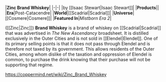 |**Zinc Brand Whiskey**|
|-|-|
|by [[Isaac Stewart\|Isaac Stewart]]|
|**Products**||
|**Era**|Post-Catacendre|
|**World**|[[Scadrial\|Scadrial]]|
|**Universe**|[[Cosmere\|Cosmere]]|
|**Featured In**|*Mistborn Era 2*|

 ([[Zinc\|Zinc]]) **Brand Whiskey** is a brand of whiskey on [[Scadrial\|Scadrial]] that was advertised in *The New Ascendancy* broadsheet. It is distilled exclusively in the Outer Cities and is not sold in [[Elendel\|Elendel]]. One of its primary selling points is that it does not pass through Elendel and is therefore not taxed by its government. This allows residents of the Outer Cities, among whom dislike of the taxation and oppression of Elendel is common, to purchase the drink knowing that their purchase will not be supporting that regime.



https://coppermind.net/wiki/Zinc_Brand_Whiskey